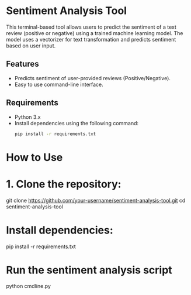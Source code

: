 # Sentiment Analysis Tool

This terminal-based tool allows users to predict the sentiment of a text review (positive or negative) using a trained machine learning model. The model uses a vectorizer for text transformation and predicts sentiment based on user input.

## Features
- Predicts sentiment of user-provided reviews (Positive/Negative).
- Easy to use command-line interface.

## Requirements
- Python 3.x
- Install dependencies using the following command:
  ```bash
  pip install -r requirements.txt

# How to Use
# 1. Clone the repository:
git clone https://github.com/your-username/sentiment-analysis-tool.git
cd sentiment-analysis-tool

# Install dependencies:
pip install -r requirements.txt

# Run the sentiment analysis script
python cmdline.py

